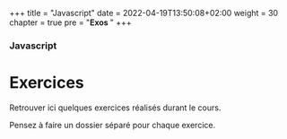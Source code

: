 +++
title = "Javascript"
date = 2022-04-19T13:50:08+02:00
weight = 30
chapter = true
pre = "<b>Exos </b>"
+++

### Javascript

# Exercices

Retrouver ici quelques exercices réalisés durant le cours.

Pensez à faire un dossier séparé pour chaque exercice.